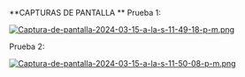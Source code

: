 **CAPTURAS DE PANTALLA
**
Prueba 1:

[![Captura-de-pantalla-2024-03-15-a-la-s-11-49-18-p-m.png](https://i.postimg.cc/k59m0rBt/Captura-de-pantalla-2024-03-15-a-la-s-11-49-18-p-m.png)](https://postimg.cc/3kLVGcjK)

Prueba 2:

[![Captura-de-pantalla-2024-03-15-a-la-s-11-50-08-p-m.png](https://i.postimg.cc/fRMsFn3S/Captura-de-pantalla-2024-03-15-a-la-s-11-50-08-p-m.png)](https://postimg.cc/PPV0p7Qd)
